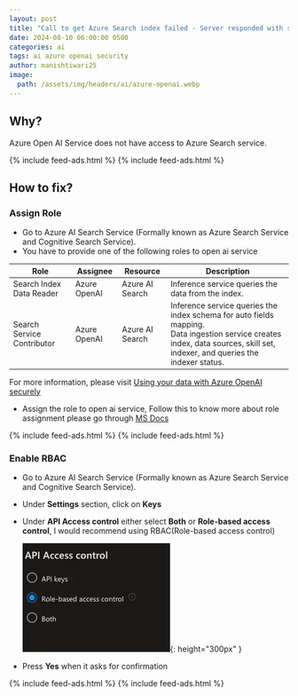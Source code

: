 ```yaml
---
layout: post
title: "Call to get Azure Search index failed - Server responded with status 403"
date: 2024-08-10 06:00:00 0500
categories: ai
tags: ai azure openai security
author: manishtiwari25
image:
  path: /assets/img/headers/ai/azure-openai.webp
---
```


## Why?

Azure Open AI Service does not have access to Azure Search service.

{% include feed-ads.html %}
{% include feed-ads.html %}

## How to fix?

### Assign Role

- Go to Azure AI Search Service (Formally known as Azure Search Service and Cognitive Search Service).
- You have to provide one of the following roles to open ai service

| Role  | Assignee  | Resource  | Description  |
|---|---|---|---|
|Search Index Data Reader| Azure OpenAI| Azure AI Search| Inference service queries the data from the index.|
|Search Service Contributor| Azure OpenAI| Azure AI Search| Inference service queries the index schema for auto fields mapping.<br>Data ingestion service creates index, data sources, skill set, indexer, and queries the indexer status.|

For more information, please visit [Using your data with Azure OpenAI securely](https://learn.microsoft.com/en-us/azure/ai-services/openai/how-to/use-your-data-securely#role-assignments)

- Assign the role to open ai service, Follow this to know more about role assignment please go through [MS Docs](https://learn.microsoft.com/en-us/azure/role-based-access-control/role-assignments-portal)

{% include feed-ads.html %}
{% include feed-ads.html %}

### Enable RBAC

- Go to Azure AI Search Service (Formally known as Azure Search Service and Cognitive Search Service).
- Under **Settings** section, click on **Keys**
- Under **API Access control** either select **Both** or **Role-based access control**, I would recommend using RBAC(Role-based access control)

  ![Compliance](/assets/img/posts/ai/call-to-get-azure-search-index-failed-server-responded-with-status-403.webp){: height="300px" }
- Press **Yes** when it asks for confirmation

{% include feed-ads.html %}
{% include feed-ads.html %}
